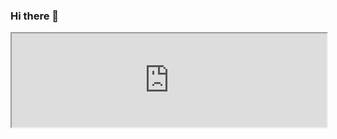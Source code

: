 ### Hi there 👋
<iframe id="inlineFrameExample"
    title="Inline Frame Example"
    src="https://github.com/827652549"
    style="width:100%;heght:100%">
</iframe>
<!--
**827652549/827652549** is a ✨ _special_ ✨ repository because its `README.md` (this file) appears on your GitHub profile.

Here are some ideas to get you started:

- 🔭 I’m currently working on ...
- 🌱 I’m currently learning ...
- 👯 I’m looking to collaborate on ...
- 🤔 I’m looking for help with ...
- 💬 Ask me about ...
- 📫 How to reach me: ...
- 😄 Pronouns: ...
- ⚡ Fun fact: ...

-->
